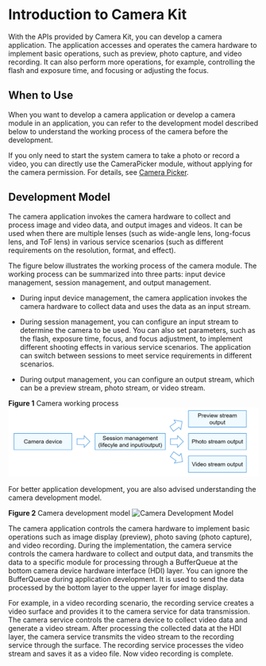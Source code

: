 # Introduction to Camera Kit

With the APIs provided by Camera Kit, you can develop a camera application. The application accesses and operates the camera hardware to implement basic operations, such as preview, photo capture, and video recording. It can also perform more operations, for example, controlling the flash and exposure time, and focusing or adjusting the focus.

## When to Use

When you want to develop a camera application or develop a camera module in an application, you can refer to the development model described below to understand the working process of the camera before the development.

If you only need to start the system camera to take a photo or record a video, you can directly use the CameraPicker module, without applying for the camera permission. For details, see [Camera Picker](../../reference/apis-camera-kit/js-apis-cameraPicker.md).

## Development Model

The camera application invokes the camera hardware to collect and process image and video data, and output images and videos. It can be used when there are multiple lenses (such as wide-angle lens, long-focus lens, and ToF lens) in various service scenarios (such as different requirements on the resolution, format, and effect).

The figure below illustrates the working process of the camera module. The working process can be summarized into three parts: input device management, session management, and output management.

- During input device management, the camera application invokes the camera hardware to collect data and uses the data as an input stream.

- During session management, you can configure an input stream to determine the camera to be used. You can also set parameters, such as the flash, exposure time, focus, and focus adjustment, to implement different shooting effects in various service scenarios. The application can switch between sessions to meet service requirements in different scenarios.

- During output management, you can configure an output stream, which can be a preview stream, photo stream, or video stream.

**Figure 1** Camera working process 
![Camera Workflow](figures/camera-workflow.png)

For better application development, you are also advised understanding the camera development model.

**Figure 2** Camera development model 
![Camera Development Model](figures/camera-development-model.png)

The camera application controls the camera hardware to implement basic operations such as image display (preview), photo saving (photo capture), and video recording. During the implementation, the camera service controls the camera hardware to collect and output data, and transmits the data to a specific module for processing through a BufferQueue at the bottom camera device hardware interface (HDI) layer. You can ignore the BufferQueue during application development. It is used to send the data processed by the bottom layer to the upper layer for image display.

For example, in a video recording scenario, the recording service creates a video surface and provides it to the camera service for data transmission. The camera service controls the camera device to collect video data and generate a video stream. After processing the collected data at the HDI layer, the camera service transmits the video stream to the recording service through the surface. The recording service processes the video stream and saves it as a video file. Now video recording is complete.



